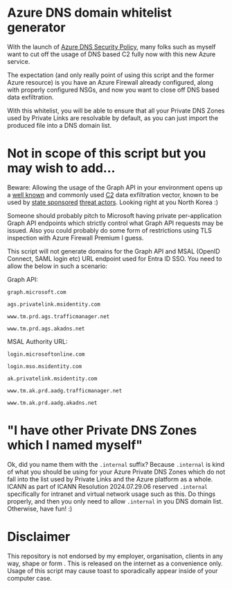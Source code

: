 # Azure DNS domain whitelist generator

With the launch of [Azure DNS Security Policy](https://learn.microsoft.com/en-us/azure/dns/dns-security-policy), many folks such as myself want to cut off the usage of DNS based C2 fully now with this new Azure service.

The expectation (and only really point of using this script and the former Azure resource) is you have an Azure Firewall already configured, along with properly configured NSGs, and now you want to close off DNS based data exfiltration.

With this whitelist, you will be able to ensure that all your Private DNS Zones used by Private Links are resolvable by default, as you can just import the produced file into a DNS domain list.

# Not in scope of this script but you may wish to add...

Beware: Allowing the usage of the Graph API in your environment opens up a [well known](https://x.com/vxunderground/status/1429867158075498506) and commonly used [C2](https://github.com/boku7/azureOutlookC2) data exfiltration vector, known to be used by [state sponsored](https://www.elastic.co/security-labs/siestagraph-new-implant-uncovered-in-asean-member-foreign-ministry) [threat actors](https://www.elastic.co/security-labs/update-to-the-REF2924-intrusion-set-and-related-campaigns). Looking right at you North Korea :)

Someone should probably pitch to Microsoft having private per-application Graph API endpoints which strictly control what Graph API requests may be issued. Also you could probably do some form of restrictions using TLS inspection with Azure Firewall Premium I guess.

This script will not generate domains for the Graph API and MSAL (OpenID Connect, SAML login etc) URL endpoint used for Entra ID SSO. You need to allow the below in such a scenario:

Graph API:

`graph.microsoft.com`

`ags.privatelink.msidentity.com`

`www.tm.prd.ags.trafficmanager.net`

`www.tm.prd.ags.akadns.net`

MSAL Authority URL:

`login.microsoftonline.com`

`login.mso.msidentity.com`

`ak.privatelink.msidentity.com`

`www.tm.ak.prd.aadg.trafficmanager.net`

`www.tm.ak.prd.aadg.akadns.net`

# "I have other Private DNS Zones which I named myself"

Ok, did you name them with the `.internal` suffix? Because `.internal` is kind of what you should be using for your Azure Private DNS Zones which do not fall into the list used by Private Links and the Azure platform as a whole. ICANN as part of ICANN Resolution 2024.07.29.06 reserved `.internal` specifically for intranet and virtual network usage such as this. Do things properly, and then you only need to allow `.internal` in you DNS domain list. Otherwise, have fun! :)


# Disclaimer

This repository is not endorsed by my employer, organisation, clients in any way, shape or form . This is released on the internet as a convenience only. Usage of this script may cause toast to sporadically appear inside of your computer case.

